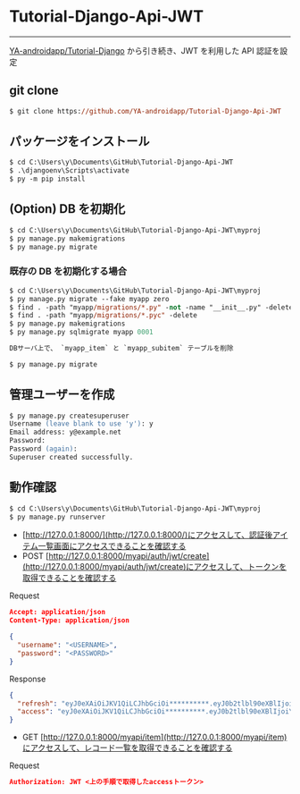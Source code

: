 # Tutorial-Django-Api-JWT

---

[YA-androidapp/Tutorial-Django](https://github.com/YA-androidapp/Tutorial-Django) から引き続き、JWT を利用した API 認証を設定

## git clone

```ps
$ git clone https://github.com/YA-androidapp/Tutorial-Django-Api-JWT
```

## パッケージをインストール

```ps
$ cd C:\Users\y\Documents\GitHub\Tutorial-Django-Api-JWT
$ .\djangoenv\Scripts\activate
$ py -m pip install
```

## (Option) DB を初期化

```ps
$ cd C:\Users\y\Documents\GitHub\Tutorial-Django-Api-JWT\myproj
$ py manage.py makemigrations
$ py manage.py migrate
```

### 既存の DB を初期化する場合

```ps
$ cd C:\Users\y\Documents\GitHub\Tutorial-Django-Api-JWT\myproj
$ py manage.py migrate --fake myapp zero
$ find . -path "myapp/migrations/*.py" -not -name "__init__.py" -delete
$ find . -path "myapp/migrations/*.pyc" -delete
$ py manage.py makemigrations
$ py manage.py sqlmigrate myapp 0001

DBサーバ上で、 `myapp_item` と `myapp_subitem` テーブルを削除

$ py manage.py migrate
```

## 管理ユーザーを作成

```ps
$ py manage.py createsuperuser
Username (leave blank to use 'y'): y
Email address: y@example.net
Password:
Password (again):
Superuser created successfully.
```

## 動作確認

```ps
$ cd C:\Users\y\Documents\GitHub\Tutorial-Django-Api-JWT\myproj
$ py manage.py runserver
```

- [http://127.0.0.1:8000/](http://127.0.0.1:8000/)にアクセスして、認証後アイテム一覧画面にアクセスできることを確認する
- POST [http://127.0.0.1:8000/myapi/auth/jwt/create](http://127.0.0.1:8000/myapi/auth/jwt/create)にアクセスして、トークンを取得できることを確認する

Request

```json
Accept: application/json
Content-Type: application/json

{
  "username": "<USERNAME>",
  "password": "<PASSWORD>"
}
```

Response

```json
{
  "refresh": "eyJ0eXAiOiJKV1QiLCJhbGciOi**********.eyJ0b2tlbl90eXBlIjoicmVmcmVzaCIsImV4cCI6MTU4NTI2NDUwNywianRpIjoiNjIwMTQ2MDViNWNjNDY3Yzk1MTRjZmRiNTUwYzllYzUiLCJ1c2Vy**********.C7l0oHS9lVym-X0Xe168sK7ARhgt2FQpM**********",
  "access": "eyJ0eXAiOiJKV1QiLCJhbGciOi**********.eyJ0b2tlbl90eXBlIjoiYWNjZXNzIiwiZXhwIjoxNTg1MTgxNzA3LCJqdGkiOiI2NDY4ZmNiM2M5ZmE0NDBkYWQ1NjM5YmY5MTkwNDUzMSIsInVzZ**********.jgCyWD2w6vdvTrXWfI-mTFBIROwr5Ashe**********"
}
```

- GET [http://127.0.0.1:8000/myapi/item](http://127.0.0.1:8000/myapi/item)にアクセスして、レコード一覧を取得できることを確認する

Request

```json
Authorization: JWT <上の手順で取得したaccessトークン>
```
